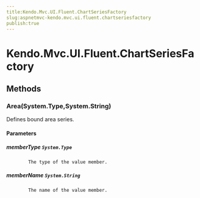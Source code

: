 ```yaml
---
title:Kendo.Mvc.UI.Fluent.ChartSeriesFactory
slug:aspnetmvc-kendo.mvc.ui.fluent.chartseriesfactory
publish:true
---
```


# Kendo.Mvc.UI.Fluent.ChartSeriesFactory

## Methods

### Area(System.Type,System.String)
Defines bound area series.

#### Parameters

##### memberType `System.Type`

            The type of the value member.
            

##### memberName `System.String`

            The name of the value member.
            